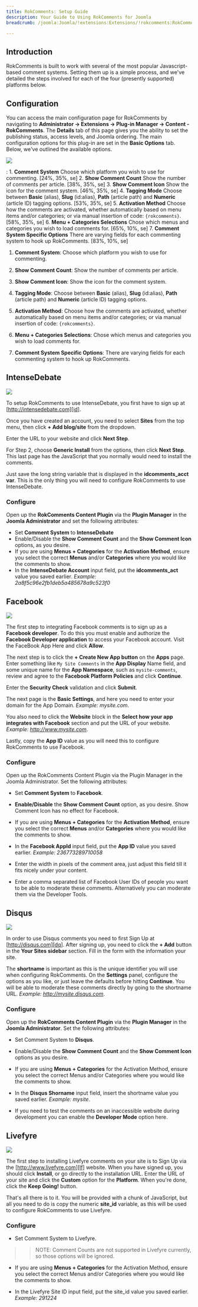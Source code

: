 ```yaml
---
title: RokComments: Setup Guide
description: Your Guide to Using RokComments for Joomla
breadcrumb: /joomla:Joomla/!extensions:Extensions/!rokcomments:RokComments

---
```


Introduction
-----

RokComments is built to work with several of the most popular Javascript-based comment systems. Setting them up is a simple process, and we've detailed the steps involved for each of the four (presently supported) platforms below.

Configuration
-----

You can access the main configuration page for RokComments by navigating to **Administrator -> Extensions -> Plug-in Manager -> Content - RokComments**. The **Details** tab of this page gives you the ability to set the publishing status, access levels, and Joomla ordering. The main configuration options for this plug-in are set in the **Basic Options** tab. Below, we've outlined the available options.

![][setup]

:	1. **Comment System** Choose which platform you wish to use for commenting. [24%, 35%, se]
	2. **Show Comment Count** Show the number of comments per article. [38%, 35%, se]
	3. **Show Comment Icon** Show the icon for the comment system. [46%, 35%, se]
	4. **Tagging Mode** Choose between **Basic** (alias), **Slug** (id:alias), **Path** (article path) and **Numeric** (article ID) tagging options. [53%, 35%, se]
	5. **Activation Method** Choose how the comments are activated, whether automatically based on menu items and/or categories; or via manual insertion of code: `{rokcomments}`. [58%, 35%, se]
	6. **Menu + Categories Selections** Chose which menus and categories you wish to load comments for. [65%, 10%, se]
	7. **Comment System Specific Options** There are varying fields for each commenting system to hook up RokComments. [83%, 10%, se]

1. **Comment System**: Choose which platform you wish to use for commenting.

2. **Show Comment Count**: Show the number of comments per article.

3. **Show Comment Icon**: Show the icon for the comment system.

4. **Tagging Mode**: Choose between **Basic** (alias), **Slug** (id:alias), **Path** (article path) and **Numeric** (article ID) tagging options.

5. **Activation Method**: Choose how the comments are activated, whether automatically based on menu items and/or categories; or via manual insertion of code: `{rokcomments}`.

6. **Menu + Categories Selections**: Chose which menus and categories you wish to load comments for.

7. **Comment System Specific Options**: There are varying fields for each commenting system to hook up RokComments.

IntenseDebate
-----

![][idimg]

To setup RokComments to use IntenseDebate, you first have to sign up at [http://intensedebate.com][id]. 

Once you have created an account, you need to select **Sites** from the top menu, then click **+ Add blog/site** from the dropdown. 

Enter the URL to your website and click **Next Step**. 

For Step 2, choose **Generic Install** from the options, then click **Next Step**. This last page has the JavaScript that you normally would need to install the comments.

Just save the long string variable that is displayed in the **idcomments_acct var**. This is the only thing you will need to configure RokComments to use IntenseDebate.

### Configure

Open up the **RokComments Content Plugin** via the **Plugin Manager** in the **Joomla Administrator** and set the following attributes:

* Set **Comment System** to **IntenseDebate**
* Enable/Disable the **Show Comment Count** and the **Show Comment Icon** options, as you desire.
* If you are using **Menus + Categories** for the **Activation Method**, ensure you select the correct **Menus** and/or **Categories** where you would like the comments to show.
* In the **IntenseDebate Account** input field, put the **idcomments_act** value you saved earlier. *Example: 2a8f5c96e2fb1deb5a485678a9c523f0*

Facebook
-----

![][fbimg]

The first step to integrating Facebook comments is to sign up as a **Facebook developer**. To do this you must enable and authorize the **Facebook Developer application** to access your Facebook account. Visit the FaceBook App Here and click **Allow**. 

The next step is to click the **+ Create New App button** on the **Apps** page. Enter something like `My Site Comments` in the **App Display** Name field, and some unique name for the **App Namespace**, such as `mysite-comments`, review and agree to the **Facebook Platform Policies** and click **Continue**. 

Enter the **Security Check** validation and click **Submit**.

The next page is the **Basic Settings**, and here you need to enter your domain for the App Domain. *Example: mysite.com*. 

You also need to click the **Website** block in the **Select how your app integrates with Facebook** section and put the URL of your website. *Example: http://www.mysite.com*.

Lastly, copy the **App ID** value as you will need this to configure RokComments to use Facebook.

### Configure

Open up the RokComments Content Plugin via the Plugin Manager in the Joomla Administrator. Set the following attributes:

* Set **Comment System** to **Facebook**.

* **Enable/Disable** the **Show Comment Count** option, as you desire. Show Comment Icon has no effect for Facebook.

* If you are using **Menus + Categories** for the **Activation Method**, ensure you select the correct **Menus** and/or **Categories** where you would like the comments to show.

* In the **Facebook AppId** input field, put the **App ID** value you saved earlier. *Example: 236773289710058*

* Enter the width in pixels of the comment area, just adjust this field till it fits nicely under your content.

* Enter a comma separated list of Facebook User IDs of people you want to be able to moderate these comments. Alternatively you can moderate them via the Developer Tools.


Disqus
-----

![][disimg]

In order to use Disqus comments you need to first Sign Up at [http://disqus.com][dq]. After signing up, you need to click the **+ Add** button in the **Your Sites sidebar** section. Fill in the form with the information your site.

The **shortname** is important as this is the unique identifier you will use when configuring RokComments. On the **Settings** panel, configure the options as you like, or just leave the defaults before hitting **Continue**. You will be able to moderate these comments directly by going to the shortname URL. *Example: http://mysite.disqus.com*.

### Configure

Open up the **RokComments Content Plugin** via the **Plugin Manager** in the **Joomla Administrator**. Set the following attributes:

* Set Comment System to **Disqus**.

* Enable/Disable the **Show Comment Count** and the **Show Comment Icon** options as you desire.

* If you are using **Menus + Categories** for the Activation Method, ensure you select the correct Menus and/or Categories where you would like the comments to show.

* In the **Disqus Shorname** input field, insert the shortname value you saved earlier. *Example: mysite*.

* If you need to test the comments on an inaccessible website during development you can enable the **Developer Mode** option here.


Livefyre
-----

![][lfimg]

The first step to installing Livefyre comments on your site is to Sign Up via the [http://www.livefyre.com][lf] website. When you have signed up, you should click **Install**, or go directly to the installation URL. Enter the URL of your site and click the **Custom** option for the **Platform**. When you're done, click the **Keep Going!** button.

That's all there is to it. You will be provided with a chunk of JavaScript, but all you need to do is copy the numeric **site_id** variable, as this will be used to configure RokComments to use Livefyre.

### Configure

* Set Comment System to Livefyre.

>> NOTE: Comment Counts are not supported in Livefyre currently, so those options will be ignored.

* If you are using **Menus + Categories** for the Activation Method, ensure you select the correct Menus and/or Categories where you would like the comments to show.

* In the Livefyre Site ID input field, put the site_id value you saved earlier. *Example: 291224*

[lfimg]: assets/lf.jpg
[fbimg]: assets/fb.jpg
[disimg]: assets/dis.jpg
[idimg]: assets/id.jpg
[setup]: assets/setup.jpg
[id]: http://www.intensedebate.com
[fb]: http://developers.facebook.com
[dq]: http://www.disqus.com
[lf]: http://www.livefyre.com